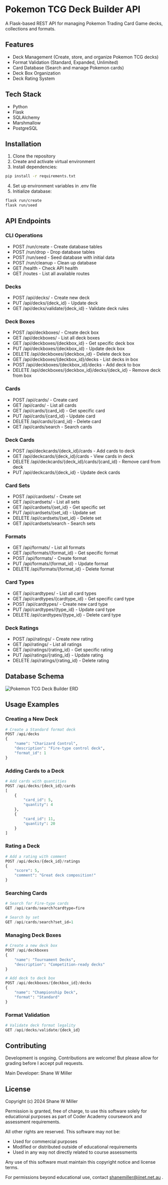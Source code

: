 # Pokemon TCG Deck Builder API

A Flask-based REST API for managing Pokemon Trading Card Game decks, collections and formats.

## Features

- Deck Management (Create, store, and organize Pokemon TCG decks)
- Format Validation (Standard, Expanded, Unlimited)
- Card Database (Search and manage Pokemon cards)
- Deck Box Organization
- Deck Rating System

## Tech Stack

- Python
- Flask
- SQLAlchemy
- Marshmallow
- PostgreSQL

## Installation

1. Clone the repository
2. Create and activate virtual environment
3. Install dependencies:

```bash
pip install -r requirements.txt
```

4. Set up environment variables in .env file
5. Initialize database:

```bash
flask run/create
flask run/seed
```

## API Endpoints

### CLI Operations

- POST /run/create - Create database tables
- POST /run/drop - Drop database tables
- POST /run/seed - Seed database with initial data
- POST /run/cleanup - Clean up database
- GET /health - Check API health
- GET /routes - List all available routes

### Decks

- POST /api/decks/ - Create new deck
- PUT /api/decks/{deck_id} - Update deck
- GET /api/decks/validate/{deck_id} - Validate deck rules

### Deck Boxes

- POST /api/deckboxes/ - Create deck box
- GET /api/deckboxes/ - List all deck boxes
- GET /api/deckboxes/{deckbox_id} - Get specific deck box
- PUT /api/deckboxes/{deckbox_id} - Update deck box
- DELETE /api/deckboxes/{deckbox_id} - Delete deck box
- GET /api/deckboxes/{deckbox_id}/decks - List decks in box
- POST /api/deckboxes/{deckbox_id}/decks - Add deck to box
- DELETE /api/deckboxes/{deckbox_id}/decks/{deck_id} - Remove deck from box

### Cards

- POST /api/cards/ - Create card
- GET /api/cards/ - List all cards
- GET /api/cards/{card_id} - Get specific card
- PUT /api/cards/{card_id} - Update card
- DELETE /api/cards/{card_id} - Delete card
- GET /api/cards/search - Search cards

### Deck Cards

- POST /api/deckcards/{deck_id}/cards - Add cards to deck
- GET /api/deckcards/{deck_id}/cards - View cards in deck
- DELETE /api/deckcards/{deck_id}/cards/{card_id} - Remove card from deck
- PUT /api/deckcards/{deck_id} - Update deck cards

### Card Sets

- POST /api/cardsets/ - Create set
- GET /api/cardsets/ - List all sets
- GET /api/cardsets/{set_id} - Get specific set
- PUT /api/cardsets/{set_id} - Update set
- DELETE /api/cardsets/{set_id} - Delete set
- GET /api/cardsets/search - Search sets

### Formats

- GET /api/formats/ - List all formats
- GET /api/formats/{format_id} - Get specific format
- POST /api/formats/ - Create format
- PUT /api/formats/{format_id} - Update format
- DELETE /api/formats/{format_id} - Delete format

### Card Types

- GET /api/cardtypes/ - List all card types
- GET /api/cardtypes/{cardtype_id} - Get specific card type
- POST /api/cardtypes/ - Create new card type
- PUT /api/cardtypes/{type_id} - Update card type
- DELETE /api/cardtypes/{type_id} - Delete card type

### Deck Ratings

- POST /api/ratings/ - Create new rating
- GET /api/ratings/ - List all ratings
- GET /api/ratings/{rating_id} - Get specific rating
- PUT /api/ratings/{rating_id} - Update rating
- DELETE /api/ratings/{rating_id} - Delete rating

## Database Schema

![Pokemon TCG Deck Builder ERD](docs/ERD_Plan.png)

## Usage Examples

### Creating a New Deck

```python
# Create a Standard format deck
POST /api/decks
{
    "name": "Charizard Control",
    "description": "Fire-type control deck",
    "format_id": 1
}
```

### Adding Cards to a Deck

```python
# Add cards with quantities
POST /api/decks/{deck_id}/cards
[
    {
        "card_id": 5,
        "quantity": 4
    },
    {
        "card_id": 11,
        "quantity": 20
    }
]
```

### Rating a Deck

```python
# Add a rating with comment
POST /api/decks/{deck_id}/ratings
{
    "score": 5,
    "comment": "Great deck composition!"
}
```

### Searching Cards

```python
# Search for Fire-type cards
GET /api/cards/search?cardtype=fire

# Search by set
GET /api/cards/search?set_id=1
```

### Managing Deck Boxes

```python
# Create a new deck box
POST /api/deckboxes
{
    "name": "Tournament Decks",
    "description": "Competition-ready decks"
}

# Add deck to deck box
POST /api/deckboxes/{deckbox_id}/decks
{
    "name": "Championship Deck",
    "format": "Standard"
}
```

### Format Validation

```python
# Validate deck format legality
GET /api/decks/validate/{deck_id}
```

## Contributing

Development is ongoing. Contributions are welcome! But please allow for grading before I accept pull requests.

Main Developer: Shane W Miller

## License

Copyright (c) 2024 Shane W Miller

Permission is granted, free of charge, to use this software solely for educational purposes as part of Coder Academy coursework and assessment requirements.

All other rights are reserved. This software may not be:

- Used for commercial purposes
- Modified or distributed outside of educational requirements
- Used in any way not directly related to course assessments

Any use of this software must maintain this copyright notice and license terms.

For permissions beyond educational use, contact shanemiller@iinet.net.au .
